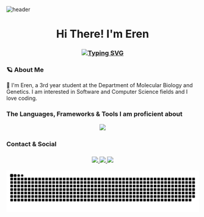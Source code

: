 ![header](https://capsule-render.vercel.app/api?type=waving&color=auto&section=header)
 <h1 align="center">Hi There! I'm Eren</h1>

 
<h3 align="center">
  
[![Typing SVG](https://readme-typing-svg.demolab.com?font=Montserrat&size=30&center=true&color=0d7dee&multiline=true&width=1200&lines=Jr.++Back-End+Developer+)](https://git.io/typing-svg)

### 🪐 About Me 

🧬  I'm Eren, a 3rd year student at the Department of Molecular Biology and Genetics. I am interested in Software and Computer Science fields and I love coding.




### The Languages, Frameworks & Tools I am proficient about

<p align="center">
<a href="https://skillicons.dev">
    <img src="https://skillicons.dev/icons?&theme=light&i=visualstudiocode,python,java,html,css,github,mysql,django,sketchup,bootstrap,photoshop,javascript,"/>
    
  </a>
</p>
 
### Contact & Social

<h3 align="center">
 <a href="https://https://www.facebook.com/eren.terzi.14606">
   <img height=50 src="https://cdn.jsdelivr.net/gh/devicons/devicon/icons/facebook/facebook-original.svg"/>
    </a>
 <a href="https://www.linkedin.com/in/eren-terzi-573224225/">
   <img height=50 src="https://cdn.jsdelivr.net/gh/devicons/devicon/icons/linkedin/linkedin-original.svg"/>
 </a>
<a href="https://twitter.com/therenn8">
   <img height=50 src="https://cdn.jsdelivr.net/gh/devicons/devicon/icons/twitter/twitter-original.svg"/>
    </a>
  <a href="#">
   



   
 </a>






</h3>


 
<picture>
  <source
    media="(prefers-color-scheme: dark)"
    srcset="https://raw.githubusercontent.com/platane/snk/output/github-contribution-grid-snake-dark.svg"
  />
  <source
    media="(prefers-color-scheme: light)"
    srcset="https://raw.githubusercontent.com/platane/snk/output/github-contribution-grid-snake.svg"
  />
  <img
    alt="github contribution grid snake animation"
    src="https://raw.githubusercontent.com/platane/snk/output/github-contribution-grid-snake.svg"
  />
</picture>
